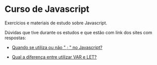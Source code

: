 # Curso de Javascript
 Exercícios e materiais de estudo sobre Javascript.
 
 Dúvidas que tive durante os estudos e que estão com link dos sites com respostas:
 
 - [Quando se utiliza ou não " ; " no Javascript?](https://news.codecademy.com/your-guide-to-semicolons-in-javascript/)
 
 - [Qual a diferença entre utilizar VAR e LET?](https://wiki.developer.mozilla.org/en-US/docs/Learn/JavaScript/First_steps/Variables#The_difference_between_var_and_let)
